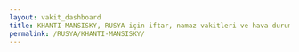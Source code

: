 ```yaml
---
layout: vakit_dashboard
title: KHANTI-MANSISKY, RUSYA için iftar, namaz vakitleri ve hava durumu - ilçe/eyalet seç
permalink: /RUSYA/KHANTI-MANSISKY/
---
```


<script type="text/javascript">
  var GLOBAL_COUNTRY = 'RUSYA';
  var GLOBAL_CITY = 'KHANTI-MANSISKY';
  var GLOBAL_STATE = '';
  var lat = 72;
  var lon = 21;
</script>
